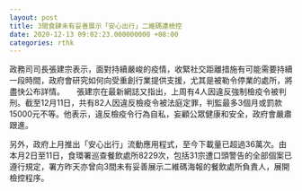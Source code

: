 ```yaml
---
layout: post
title: 3間食肆未有妥善展示「安心出行」二維碼遭檢控
date: 2020-12-13 09:02:23.000000000 +08:00
categories: rthk
---
```


政務司司長張建宗表示，面對持續嚴峻的疫情，收緊社交距離措施有可能需要持續一段時間，政府會研究如何向受重創行業提供支援，尤其是被勒令停業的處所，將盡快公布詳情。
　
張建宗在最新網誌又指出，上周有4人因違反強制檢疫令被判刑。截至12月11日，共有82人因違反檢疫令被法庭定罪，判監最多3個月或罰款15000元不等。他表示，違反檢疫令行為自私，妄顧公眾健康和安全，政府會嚴肅跟進。

另外，政府上月推出「安心出行」流動應用程式，至今下載量已超過36萬次。由本月2日至11日，食環署巡查餐飲處所8229次，包括31宗遭口頭警告的全部個案已遵行規定，署方昨天亦曾向3間未有妥善展示二維碼海報的餐飲處所負責人，展開檢控程序。
